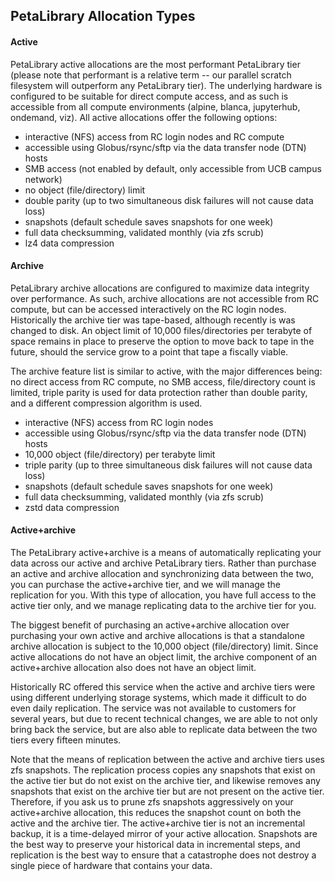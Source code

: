 ## PetaLibrary Allocation Types

#### Active

PetaLibrary active allocations are the most performant PetaLibrary tier
(please note that performant is a relative term -- our parallel scratch
filesystem will outperform any PetaLibrary tier). The underlying hardware
is configured to be suitable for direct compute access, and as such is
accessible from all compute environments (alpine, blanca, jupyterhub,
ondemand, viz). All active allocations offer the following options:

 - interactive (NFS) access from RC login nodes and RC compute
 - accessible using Globus/rsync/sftp via the data transfer node (DTN) hosts
 - SMB access (not enabled by default, only accessible from UCB campus network)
 - no object (file/directory) limit
 - double parity (up to two simultaneous disk failures will not cause data loss)
 - snapshots (default schedule saves snapshots for one week)
 - full data checksumming, validated monthly (via zfs scrub)
 - lz4 data compression

#### Archive

PetaLibrary archive allocations are configured to maximize data integrity
over performance. As such, archive allocations are not accessible
from RC compute, but can be accessed interactively on the RC login
nodes. Historically the archive tier was tape-based, although recently
is was changed to disk. An object limit of 10,000 files/directories per
terabyte of space remains in place to preserve the option to move back
to tape in the future, should the service grow to a point that tape a
fiscally viable.

The archive feature list is similar to active, with the major differences
being: no direct access from RC compute, no SMB access, file/directory
count is limited, triple parity is used for data protection rather than
double parity, and a different compression algorithm is used.

 - interactive (NFS) access from RC login nodes
 - accessible using Globus/rsync/sftp via the data transfer node (DTN) hosts
 - 10,000 object (file/directory) per terabyte limit
 - triple parity (up to three simultaneous disk failures will not cause data loss)
 - snapshots (default schedule saves snapshots for one week)
 - full data checksumming, validated monthly (via zfs scrub)
 - zstd data compression

#### Active+archive

The PetaLibrary active+archive is a means of automatically replicating
your data across our active and archive PetaLibrary tiers. Rather than
purchase an active and archive allocation and synchronizing data between
the two, you can purchase the active+archive tier, and we will manage
the replication for you. With this type of allocation, you have full
access to the active tier only, and we manage replicating data to the
archive tier for you.

The biggest benefit of purchasing an active+archive allocation over
purchasing your own active and archive allocations is that a standalone
archive allocation is subject to the 10,000 object (file/directory)
limit. Since active allocations do not have an object limit, the archive
component of an active+archive allocation also does not have an object
limit.

Historically RC offered this service when the active and archive tiers
were using different underlying storage systems, which made it difficult
to do even daily replication. The service was not available to customers
for several years, but due to recent technical changes, we are able to
not only bring back the service, but are also able to replicate data
between the two tiers every fifteen minutes.

Note that the means of replication between the active and archive
tiers uses zfs snapshots. The replication process copies any snapshots
that exist on the active tier but do not exist on the archive tier,
and likewise removes any snapshots that exist on the archive tier but
are not present on the active tier. Therefore, if you ask us to prune
zfs snapshots aggressively on your active+archive allocation, this
reduces the snapshot count on both the active and the archive tier. The
active+archive tier is not an incremental backup, it is a time-delayed
mirror of your active allocation. Snapshots are the best way to preserve
your historical data in incremental steps, and replication is the best
way to ensure that a catastrophe does not destroy a single piece of
hardware that contains your data.
